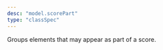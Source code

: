 ```yaml
---
desc: "model.scorePart"
type: "classSpec"
---
```


Groups elements that may appear as part of a score.